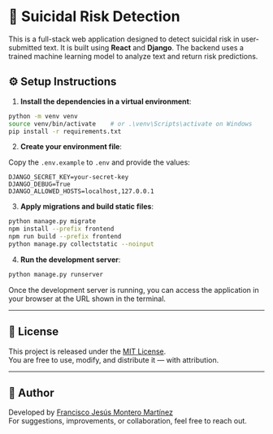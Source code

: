 # 🧠 Suicidal Risk Detection

This is a full-stack web application designed to detect suicidal risk in user-submitted text. It is built using **React** and **Django**. The backend uses a trained machine learning model to analyze text and return risk predictions.

## ⚙️ Setup Instructions

1. **Install the dependencies in a virtual environment**:

```bash
python -m venv venv
source venv/bin/activate    # or .\venv\Scripts\activate on Windows
pip install -r requirements.txt
```

2. **Create your environment file**:

Copy the `.env.example` to `.env` and provide the values:

```env
DJANGO_SECRET_KEY=your-secret-key
DJANGO_DEBUG=True
DJANGO_ALLOWED_HOSTS=localhost,127.0.0.1
```

3. **Apply migrations and build static files**:

```bash
python manage.py migrate
npm install --prefix frontend
npm run build --prefix frontend
python manage.py collectstatic --noinput
```

4. **Run the development server**:

```bash
python manage.py runserver
```

Once the development server is running, you can access the application in your browser at the URL shown in the terminal.

---

## 📜 License

This project is released under the [MIT License](LICENSE).  
You are free to use, modify, and distribute it — with attribution.

---

## 👤 Author

Developed by [Francisco Jesús Montero Martínez](https://github.com/framonmar7)  
For suggestions, improvements, or collaboration, feel free to reach out.
